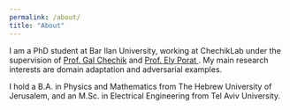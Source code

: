 ```yaml
---
permalink: /about/
title: "About"
---
```


I am a PhD student at Bar Ilan University, working at ChechikLab under the supervision of <a href="https://chechiklab.biu.ac.il/~gal/"> Prof. Gal Chechik</a> and <a href="https://u.cs.biu.ac.il/~porately/"> Prof. Ely Porat </a> . My main research interests are domain adaptation and adversarial examples.

I hold a B.A. in Physics and Mathematics from The Hebrew University of Jerusalem, and an M.Sc. in Electrical Engineering from Tel Aviv University.
